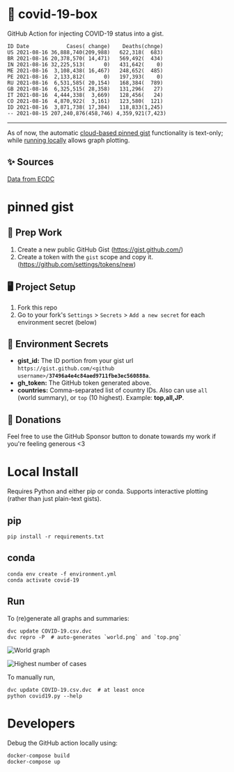 # 🏥 covid-19-box

GitHub Action for injecting COVID-19 status into a gist.

```
ID Date            Cases( change)    Deaths(chnge)
US 2021-08-16 36,888,740(209,988)   622,318(  683)
BR 2021-08-16 20,378,570( 14,471)   569,492(  434)
IN 2021-08-16 32,225,513(      0)   431,642(    0)
ME 2021-08-16  3,108,438( 16,467)   248,652(  485)
PE 2021-08-16  2,133,812(      0)   197,393(    0)
RU 2021-08-16  6,531,585( 20,154)   168,384(  789)
GB 2021-08-16  6,325,515( 28,358)   131,296(   27)
IT 2021-08-16  4,444,338(  3,669)   128,456(   24)
CO 2021-08-16  4,870,922(  3,161)   123,580(  121)
ID 2021-08-16  3,871,738( 17,384)   118,833(1,245)
-- 2021-08-15 207,240,876(458,746) 4,359,921(7,423)
```

---

As of now, the automatic [cloud-based pinned gist](#pinned-gist) functionality is text-only;
while [running locally](#local-install) allows graph plotting.

## ✨ Sources

[Data from ECDC](https://www.ecdc.europa.eu/en/publications-data/download-todays-data-geographic-distribution-covid-19-cases-worldwide)

# pinned gist

## 🎒 Prep Work
1. Create a new public GitHub Gist (https://gist.github.com/)
1. Create a token with the `gist` scope and copy it. (https://github.com/settings/tokens/new)

## 🖥 Project Setup
1. Fork this repo
1. Go to your fork's `Settings` > `Secrets` > `Add a new secret` for each environment secret (below)

## 🤫 Environment Secrets
- **gist_id:** The ID portion from your gist url `https://gist.github.com/<github username>/`**`37496a4e4c84aed9711fbe3ec560888a`**.
- **gh_token:** The GitHub token generated above.
- **countries:** Comma-separated list of country IDs. Also can use `all` (world summary), or `top` (10 highest). Example: **top,all,JP**.

## 💸 Donations

Feel free to use the GitHub Sponsor button to donate towards my work if you're feeling generous <3

# Local Install

Requires Python and either pip or conda. Supports interactive plotting (rather than just plain-text gists).

## pip

```
pip install -r requirements.txt
```

## conda

```
conda env create -f environment.yml
conda activate covid-19
```

## Run

To (re)generate all graphs and summaries:

```
dvc update COVID-19.csv.dvc
dvc repro -P  # auto-generates `world.png` and `top.png`
```

![World graph](world.png)

![Highest number of cases](top.png)

To manually run,

```
dvc update COVID-19.csv.dvc  # at least once
python covid19.py --help
```

# Developers

Debug the GitHub action locally using:

```
docker-compose build
docker-compose up
```
